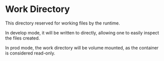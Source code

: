 # Work Directory

This directory reserved for working files by the runtime. 

In develop mode, it will be written to directly, allowing one to easily inspect the files created.

In prod mode, the work directory will be volume mounted, as the container is considered read-only.